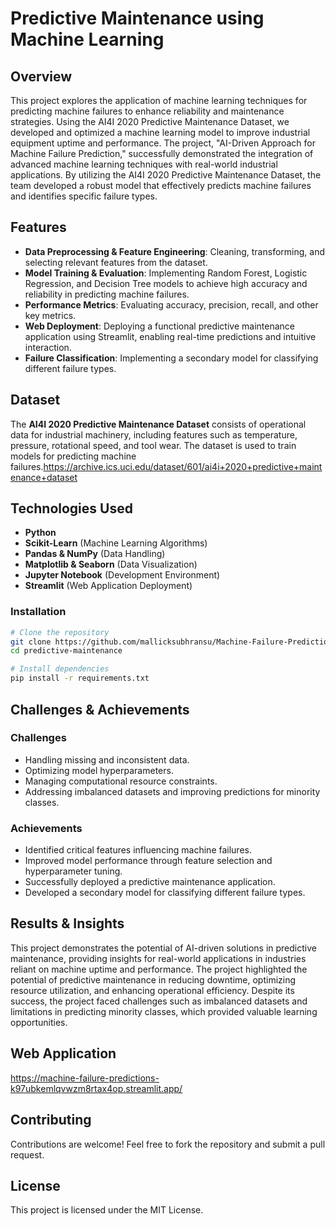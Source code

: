 # Predictive Maintenance using Machine Learning

## Overview
This project explores the application of machine learning techniques for predicting machine failures to enhance reliability and maintenance strategies. Using the AI4I 2020 Predictive Maintenance Dataset, we developed and optimized a machine learning model to improve industrial equipment uptime and performance. The project, "AI-Driven Approach for Machine Failure Prediction," successfully demonstrated the integration of advanced machine learning techniques with real-world industrial applications. By utilizing the AI4I 2020 Predictive Maintenance Dataset, the team developed a robust model that effectively predicts machine failures and identifies specific failure types.

## Features
- **Data Preprocessing & Feature Engineering**: Cleaning, transforming, and selecting relevant features from the dataset.
- **Model Training & Evaluation**: Implementing Random Forest, Logistic Regression, and Decision Tree models to achieve high accuracy and reliability in predicting machine failures.
- **Performance Metrics**: Evaluating accuracy, precision, recall, and other key metrics.
- **Web Deployment**: Deploying a functional predictive maintenance application using Streamlit, enabling real-time predictions and intuitive interaction.
- **Failure Classification**: Implementing a secondary model for classifying different failure types.

## Dataset
The **AI4I 2020 Predictive Maintenance Dataset** consists of operational data for industrial machinery, including features such as temperature, pressure, rotational speed, and tool wear. The dataset is used to train models for predicting machine failures.https://archive.ics.uci.edu/dataset/601/ai4i+2020+predictive+maintenance+dataset


## Technologies Used
- **Python**
- **Scikit-Learn** (Machine Learning Algorithms)
- **Pandas & NumPy** (Data Handling)
- **Matplotlib & Seaborn** (Data Visualization)
- **Jupyter Notebook** (Development Environment)
- **Streamlit** (Web Application Deployment)


### Installation
```sh
# Clone the repository
git clone https://github.com/mallicksubhransu/Machine-Failure-Predictions.git
cd predictive-maintenance

# Install dependencies
pip install -r requirements.txt
```

## Challenges & Achievements
### Challenges
- Handling missing and inconsistent data.
- Optimizing model hyperparameters.
- Managing computational resource constraints.
- Addressing imbalanced datasets and improving predictions for minority classes.

### Achievements
- Identified critical features influencing machine failures.
- Improved model performance through feature selection and hyperparameter tuning.
- Successfully deployed a predictive maintenance application.
- Developed a secondary model for classifying different failure types.

## Results & Insights
This project demonstrates the potential of AI-driven solutions in predictive maintenance, providing insights for real-world applications in industries reliant on machine uptime and performance. The project highlighted the potential of predictive maintenance in reducing downtime, optimizing resource utilization, and enhancing operational efficiency. Despite its success, the project faced challenges such as imbalanced datasets and limitations in predicting minority classes, which provided valuable learning opportunities.

## Web Application
https://machine-failure-predictions-k97ubkemlqvwzm8rtax4op.streamlit.app/
## Contributing
Contributions are welcome! Feel free to fork the repository and submit a pull request.

## License
This project is licensed under the MIT License.


